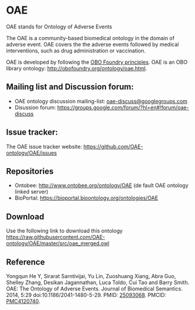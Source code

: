 # OAE
OAE stands for Ontology of Adverse Events

The OAE is a community-based biomedical ontology in the domain of adverse event. OAE covers the the adverse events followed by medical interventions, such as drug administration or vaccination.  

OAE is developed by following the [OBO Foundry principles](http://obofoundry.org/). OAE is an OBO library ontology: http://obofoundry.org/ontology/oae.html.  


## Mailing list and Discussion forum:
- OAE ontology discussion mailing-list: oae-discuss@googlegroups.com
- Disussion forum: https://groups.google.com/forum/?hl=en#!forum/oae-discuss 

## Issue tracker: 
The OAE issue tracker website: https://github.com/OAE-ontology/OAE/issues  

## Repositories
- Ontobee: http://www.ontobee.org/ontology/OAE (de fault OAE ontology linked server)
- BioPortal: https://bioportal.bioontology.org/ontologies/OAE 

## Download
Use the following link to download this ontology
https://raw.githubusercontent.com/OAE-ontology/OAE/master/src/oae_merged.owl 

## Reference
Yongqun He Y, Sirarat Sarntivijai, Yu Lin, Zuoshuang Xiang, Abra Guo, Shelley Zhang, Desikan Jagannathan, Luca Toldo, Cui Tao and Barry Smith. OAE: The Ontology of Adverse Events. Journal of Biomedical Semantics. 2014, 5:29  doi:10.1186/2041-1480-5-29. PMID: [25093068](https://www.ncbi.nlm.nih.gov/pubmed/25093068). PMCID: [PMC4120740](https://www.ncbi.nlm.nih.gov/pmc/articles/PMC4120740/). 
